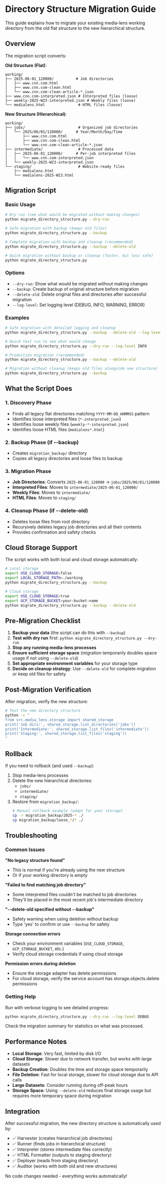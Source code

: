 # Directory Structure Migration Guide

This guide explains how to migrate your existing media-lens working directory from the old flat structure to the new hierarchical structure.

## Overview

The migration script converts:

**Old Structure (Flat)**:
```
working/
├── 2025-06-01_120000/          # Job directories
│   ├── www.cnn.com.html
│   ├── www.cnn.com-clean.html
│   └── www.cnn.com-clean-article-*.json
├── www.cnn.com-interpreted.json # Interpreted files (loose)
├── weekly-2025-W23-interpreted.json # Weekly files (loose)
└── medialens.html               # HTML files (loose)
```

**New Structure (Hierarchical)**:
```
working/
├── jobs/                        # Organized job directories
│   └── 2025/06/01/120000/      # Year/Month/Day/Time
│       ├── www.cnn.com.html
│       ├── www.cnn.com-clean.html
│       └── www.cnn.com-clean-article-*.json
├── intermediate/                # Processed data
│   ├── 2025-06-01_120000/      # Per-job interpreted files
│   │   └── www.cnn.com-interpreted.json
│   └── weekly-2025-W23-interpreted.json
└── staging/                     # Website-ready files
    ├── medialens.html
    └── medialens-2025-W23.html
```

## Migration Script

### Basic Usage

```bash
# Dry run (see what would be migrated without making changes)
python migrate_directory_structure.py --dry-run

# Safe migration with backup (keeps old files)
python migrate_directory_structure.py --backup

# Complete migration with backup and cleanup (recommended)
python migrate_directory_structure.py --backup --delete-old

# Quick migration without backup or cleanup (faster, but less safe)
python migrate_directory_structure.py
```

### Options

- `--dry-run`: Show what would be migrated without making changes
- `--backup`: Create backup of original structure before migration
- `--delete-old`: Delete original files and directories after successful migration
- `--log-level`: Set logging level (DEBUG, INFO, WARNING, ERROR)

### Examples

```bash
# Safe migration with detailed logging and cleanup
python migrate_directory_structure.py --backup --delete-old --log-level DEBUG

# Quick test run to see what would change
python migrate_directory_structure.py --dry-run --log-level INFO

# Production migration (recommended)
python migrate_directory_structure.py --backup --delete-old

# Migration without cleanup (keeps old files alongside new structure)
python migrate_directory_structure.py --backup
```

## What the Script Does

### 1. Discovery Phase
- Finds all legacy flat directories matching `YYYY-MM-DD_HHMMSS` pattern
- Identifies loose interpreted files (`*-interpreted.json`)
- Identifies loose weekly files (`weekly-*-interpreted.json`)  
- Identifies loose HTML files (`medialens*.html`)

### 2. Backup Phase (if --backup)
- Creates `migration_backup/` directory
- Copies all legacy directories and loose files to backup

### 3. Migration Phase
- **Job Directories**: Converts `2025-06-01_120000` → `jobs/2025/06/01/120000`
- **Interpreted Files**: Moves to `intermediate/2025-06-01_120000/`
- **Weekly Files**: Moves to `intermediate/`
- **HTML Files**: Moves to `staging/`

### 4. Cleanup Phase (if --delete-old)
- Deletes loose files from root directory
- Recursively deletes legacy job directories and all their contents
- Provides confirmation and safety checks

## Cloud Storage Support

The script works with both local and cloud storage automatically:

```bash
# Local storage
export USE_CLOUD_STORAGE=false
export LOCAL_STORAGE_PATH=./working
python migrate_directory_structure.py --backup

# Cloud storage  
export USE_CLOUD_STORAGE=true
export GCP_STORAGE_BUCKET=your-bucket-name
python migrate_directory_structure.py --backup --delete-old
```

## Pre-Migration Checklist

1. **Backup your data** (the script can do this with `--backup`)
2. **Test with dry run** first: `python migrate_directory_structure.py --dry-run`
3. **Stop any running media-lens processes**
4. **Ensure sufficient storage space** (migration temporarily doubles space usage if not using `--delete-old`)
5. **Set appropriate environment variables** for your storage type
6. **Decide on cleanup strategy**: Use `--delete-old` for complete migration or keep old files for safety

## Post-Migration Verification

After migration, verify the new structure:

```bash
# Test the new directory structure
python -c "
from src.media_lens.storage import shared_storage
print('Job dirs:', shared_storage.list_directories('jobs'))
print('Intermediate:', shared_storage.list_files('intermediate'))  
print('Staging:', shared_storage.list_files('staging'))
"
```

## Rollback

If you need to rollback (and used `--backup`):

1. Stop media-lens processes
2. Delete the new hierarchical directories:
   - `jobs/`
   - `intermediate/`
   - `staging/`
3. Restore from `migration_backup/`:
   ```bash
   # Manual rollback example (adapt for your storage)
   cp -r migration_backup/2025-* ./
   cp migration_backup/loose_*/* ./
   ```

## Troubleshooting

### Common Issues

**"No legacy structure found"**
- This is normal if you're already using the new structure
- Or if your working directory is empty

**"Failed to find matching job directory"**
- Some interpreted files couldn't be matched to job directories
- They'll be placed in the most recent job's intermediate directory

**"--delete-old specified without --backup"**
- Safety warning when using deletion without backup
- Type 'yes' to confirm or use `--backup` for safety

**Storage connection errors**
- Check your environment variables (`USE_CLOUD_STORAGE`, `GCP_STORAGE_BUCKET`, etc.)
- Verify cloud storage credentials if using cloud storage

**Permission errors during deletion**
- Ensure the storage adapter has delete permissions
- For cloud storage, verify the service account has storage.objects.delete permissions

### Getting Help

Run with verbose logging to see detailed progress:
```bash
python migrate_directory_structure.py --dry-run --log-level DEBUG
```

Check the migration summary for statistics on what was processed.

## Performance Notes

- **Local Storage**: Very fast, limited by disk I/O
- **Cloud Storage**: Slower due to network transfer, but works with large datasets
- **Backup Creation**: Doubles the time and storage space temporarily
- **File Deletion**: Fast for local storage, slower for cloud storage due to API calls
- **Large Datasets**: Consider running during off-peak hours
- **Storage Space**: Using `--delete-old` reduces final storage usage but requires more temporary space during migration

## Integration

After successful migration, the new directory structure is automatically used by:

- ✅ Harvester (creates hierarchical job directories)
- ✅ Runner (finds jobs in hierarchical structure) 
- ✅ Interpreter (stores intermediate files correctly)
- ✅ HTML Formatter (outputs to staging directory)
- ✅ Deployer (reads from staging directory)
- ✅ Auditor (works with both old and new structures)

No code changes needed - everything works automatically!